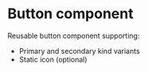 # Button component

Reusable button component supporting:

* Primary and secondary kind variants
* Static icon (optional)